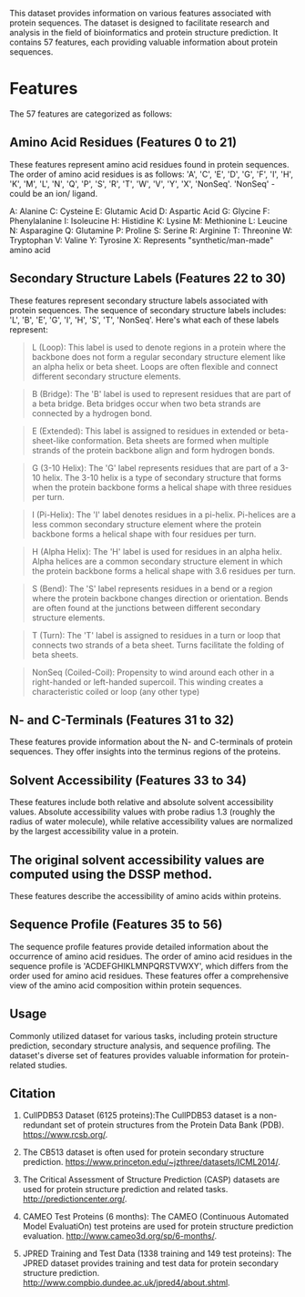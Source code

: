 This dataset provides information on various features associated with protein sequences. The dataset is designed to facilitate research and analysis in the field of bioinformatics and protein structure prediction. It contains 57 features, each providing valuable information about protein sequences.

# Features
The 57 features are categorized as follows:

## Amino Acid Residues (Features 0 to 21)
These features represent amino acid residues found in protein sequences.
The order of amino acid residues is as follows: 'A', 'C', 'E', 'D', 'G', 'F', 'I', 'H', 'K', 'M', 'L', 'N', 'Q', 'P', 'S', 'R', 'T', 'W', 'V', 'Y', 'X', 'NonSeq'. 'NonSeq' - could be an ion/ ligand.

A: Alanine
C: Cysteine
E: Glutamic Acid
D: Aspartic Acid
G: Glycine
F: Phenylalanine
I: Isoleucine
H: Histidine
K: Lysine
M: Methionine
L: Leucine
N: Asparagine
Q: Glutamine
P: Proline
S: Serine
R: Arginine
T: Threonine
W: Tryptophan
V: Valine
Y: Tyrosine
X: Represents "synthetic/man-made" amino acid

## Secondary Structure Labels (Features 22 to 30)
These features represent secondary structure labels associated with protein sequences.
The sequence of secondary structure labels includes: 'L', 'B', 'E', 'G', 'I', 'H', 'S', 'T', 'NonSeq'.
Here's what each of these labels represent:
> L (Loop): 
This label is used to denote regions in a protein where the backbone does not form a regular secondary structure element like an alpha helix or beta sheet. Loops are often flexible and connect different secondary structure elements.

> B (Bridge): 
The 'B' label is used to represent residues that are part of a beta bridge. Beta bridges occur when two beta strands are connected by a hydrogen bond.

> E (Extended): 
This label is assigned to residues in extended or beta-sheet-like conformation. Beta sheets are formed when multiple strands of the protein backbone align and form hydrogen bonds.

>G (3-10 Helix): 
The 'G' label represents residues that are part of a 3-10 helix. The 3-10 helix is a type of secondary structure that forms when the protein backbone forms a helical shape with three residues per turn.

>I (Pi-Helix):
The 'I' label denotes residues in a pi-helix. Pi-helices are a less common secondary structure element where the protein backbone forms a helical shape with four residues per turn.

>H (Alpha Helix): 
The 'H' label is used for residues in an alpha helix. Alpha helices are a common secondary structure element in which the protein backbone forms a helical shape with 3.6 residues per turn.

>S (Bend): 
The 'S' label represents residues in a bend or a region where the protein backbone changes direction or orientation. Bends are often found at the junctions between different secondary structure elements.

>T (Turn): 
The 'T' label is assigned to residues in a turn or loop that connects two strands of a beta sheet. Turns facilitate the folding of beta sheets.

>NonSeq (Coiled-Coil): Propensity to wind around each other in a right-handed or left-handed supercoil. This winding creates a characteristic coiled or loop (any other type)

## N- and C-Terminals (Features 31 to 32)
These features provide information about the N- and C-terminals of protein sequences.
They offer insights into the terminus regions of the proteins.
## Solvent Accessibility (Features 33 to 34)
These features include both relative and absolute solvent accessibility values.
Absolute accessibility values with probe radius 1.3 (roughly the radius of water molecule), while relative accessibility values are normalized by the largest accessibility value in a protein.

## The original solvent accessibility values are computed using the DSSP method.
These features describe the accessibility of amino acids within proteins.

## Sequence Profile (Features 35 to 56)
The sequence profile features provide detailed information about the occurrence of amino acid residues.
The order of amino acid residues in the sequence profile is 'ACDEFGHIKLMNPQRSTVWXY', which differs from the order used for amino acid residues.
These features offer a comprehensive view of the amino acid composition within protein sequences.

## Usage
Commonly utilized dataset for various tasks, including protein structure prediction, secondary structure analysis, and sequence profiling. The dataset's diverse set of features provides valuable information for protein-related studies.

## Citation

1. CullPDB53 Dataset (6125 proteins):The CullPDB53 dataset is a non-redundant set of protein structures from the Protein Data Bank (PDB). https://www.rcsb.org/.

2. The CB513 dataset is often used for protein secondary structure prediction. https://www.princeton.edu/~jzthree/datasets/ICML2014/.

3. The Critical Assessment of Structure Prediction (CASP) datasets are used for protein structure prediction and related tasks. http://predictioncenter.org/.

4. CAMEO Test Proteins (6 months): The CAMEO (Continuous Automated Model EvaluatiOn) test proteins are used for protein structure prediction evaluation. http://www.cameo3d.org/sp/6-months/.

5. JPRED Training and Test Data (1338 training and 149 test proteins): The JPRED dataset provides training and test data for protein secondary structure prediction. http://www.compbio.dundee.ac.uk/jpred4/about.shtml.


